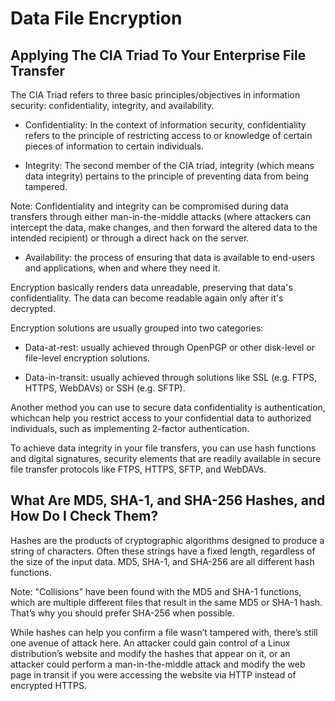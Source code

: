 # Data File Encryption

## Applying The CIA Triad To Your Enterprise File Transfer

The CIA Triad refers to three basic principles/objectives in information security: confidentiality, integrity, and availability.

- Confidentiality: In the context of information security, confidentiality refers to the principle of restricting access to or knowledge of certain pieces of information to certain individuals.

- Integrity: The second member of the CIA triad, integrity (which means data integrity) pertains to the principle of preventing data from being tampered. 

Note: Confidentiality and integrity can be compromised during data transfers through either man-in-the-middle attacks (where attackers can intercept the data, make changes, and then forward the altered data to the intended recipient) or through a direct hack on the server.

- Availability: the process of ensuring that data is available to end-users and applications, when and where they need it.

Encryption basically renders data unreadable, preserving that data's confidentiality. The data can become readable again only after it's decrypted.

Encryption solutions are usually grouped into two categories: 

- Data-at-rest: usually achieved through OpenPGP or other disk-level or file-level encryption solutions.
 
- Data-in-transit: usually achieved through solutions like SSL (e.g. FTPS, HTTPS, WebDAVs) or SSH (e.g. SFTP).

Another method you can use to secure data confidentiality is authentication, whichcan help you restrict access to your confidential data to authorized individuals, such as implementing 2-factor authentication.

To achieve data integrity in your file transfers, you can use hash functions and digital signatures, security elements that are readily available in secure file transfer protocols like FTPS, HTTPS, SFTP, and WebDAVs.

## What Are MD5, SHA-1, and SHA-256 Hashes, and How Do I Check Them?

Hashes are the products of cryptographic algorithms designed to produce a string of characters. Often these strings have a fixed length, regardless of the size of the input data. MD5, SHA-1, and SHA-256 are all different hash functions.

Note: "Collisions” have been found with the MD5 and SHA-1 functions, which are multiple different files that result in the same MD5 or SHA-1 hash. That’s why you should prefer SHA-256 when possible.

While hashes can help you confirm a file wasn’t tampered with, there’s still one avenue of attack here. An attacker could gain control of a Linux distribution’s website and modify the hashes that appear on it, or an attacker could perform a man-in-the-middle attack and modify the web page in transit if you were accessing the website via HTTP instead of encrypted HTTPS.
